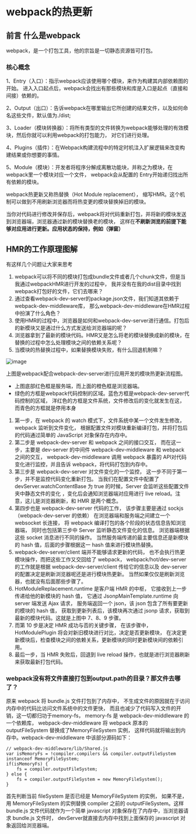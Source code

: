 # webpack的热更新

## 前言 什么是webpack
webpack，是一个打包工具，他的宗旨是一切静态资源皆可打包。

### 核心概念
1、Entry（入口）：指示webpack应该使用哪个模块，来作为构建其内部依赖图的开始。
进入入口起点后，webpack会找出有那些模块和库是入口是起点（直接和间接）依赖的。

2、Output（出口）：告诉webpack在哪里输出它所创建的结果文件，以及如何命名这些文件，默认值为./dist;

3、Loader（模块转换器）：将所有类型的文件转换为webpack能够处理的有效模块，然后你就可以利用webpack的打包能力，
对它们进行处理。

4、Plugins（插件）：在Webpack构建流程中的特定时机注入扩展逻辑来改变构建结果或你想要的事情。

5、Module（模块）：开发者将程序分解成离散功能块，并称之为模块，在webpack里一个模块对应一个文件，
webpack会从配置的 Entry开始递归找出所有依赖的模块。


webpack热更新又称热替换（Hot Module replacement），
缩写HMR。这个机制可以做到不用刷新浏览器而将热变更的模块替换掉旧的模块。

当你对代码进行修改并保存后，webpack将对代码重新打包，并将新的模块发送到浏览器端，浏览器通过新的模块替换老的模块，
这样在**不刷新浏览的前提下能够对应用进行更新。应用状态的保持，例如（弹窗）**

## HMR的工作原理图解
有这样几个问题让大家来思考
1. webpack可以将不同的模块打包成bundle文件或者几个chunk文件，但是当我通过webpackHMR进行开发的过程中，
我并没有在我的dist目录中找到webpack打包好的文件，它们去哪来？
2. 通过查看webpack-dev-server的package.json文件，我们知道其依赖于webpack-dev-middleware库，
那么webpack-dev-middleware在HMR过程中扮演了什么角色？
3. 使用HMR的过程中，浏览器是如何和webpack-dev-server进行通信。打包后的新模块又是通过什么方式发送给浏览器端的呢？
4. 浏览器拿到了最新的模块代码。HMR又是怎么将老的模块替换成新的模块，在替换的过程中怎么处理模块之间的依赖关系呢？
5. 当模块的热替换过程中，如果替换模块失败，有什么回退机制嘛？

![image](https://pic1.zhimg.com/80/v2-f7139f8763b996ebfa28486e160f6378_1440w.jpg)

上图是webpack配合webpack-dev-server进行应用开发的模块热更新流程图。
- 上图底部红色框是服务端，而上面的橙色框是浏览器端。
- 绿色的方框是webpack代码控制的区域。蓝色方框是webpack-dev-server代码控制的区域，
洋红色的方框是文件系统，文件修改后的变化就发生在这，
而青色的方框就是停用本身

1. 第一步，在 webpack 的 watch 模式下，文件系统中某一个文件发生修改，webpack 监听到文件变化，
根据配置文件对模块重新编译打包，并将打包后的代码通过简单的 JavaScript 对象保存在内存中。
2. 第二步是 webpack-dev-server 和 webpack 之间的接口交互，
而在这一步，主要是 dev-server 的中间件 webpack-dev-middleware 和 webpack 之间的交互，
webpack-dev-middleware 调用 webpack 暴露的 API对代码变化进行监控，并且告诉 webpack，将代码打包到内存中。
3. 第三步是 webpack-dev-server 对文件变化的一个监控，
这一步不同于第一步，并不是监控代码变化重新打包。
当我们在配置文件中配置了devServer.watchContentBase 为 true 的时候，Server 会监听这些配置文件夹中静态文件的变化
，变化后会通知浏览器端对应用进行 live reload。注意，这儿是浏览器刷新，和 HMR 是两个概念。
4. 第四步也是 webpack-dev-server 代码的工作，
该步骤主要是通过 sockjs（webpack-dev-server 的依赖）
在浏览器端和服务端之间建立一个 websocket 长连接，
将 webpack 编译打包的各个阶段的状态信息告知浏览器端，
同时也包括第三步中 Server 监听静态文件变化的信息。
浏览器端根据这些 socket 消息进行不同的操作。
当然服务端传递的最主要信息还是新模块的 hash 值，后面的步骤根据这一 hash 值来进行模块热替换。
5. webpack-dev-server/client 端并不能够请求更新的代码，
也不会执行热更模块操作，而把这些工作又交回给了 webpack，
webpack/hot/dev-server 的工作就是根据 webpack-dev-server/client 
传给它的信息以及 dev-server 的配置决定是刷新浏览器呢还是进行模块热更新。
当然如果仅仅是刷新浏览器，也就没有后面那些步骤了。
6. HotModuleReplacement.runtime 是客户端 HMR 的中枢，
它接收到上一步传递给他的新模块的 hash 值，
它通过 JsonpMainTemplate.runtime 向 server 端发送 Ajax 请求，
服务端返回一个 json，该 json 包含了所有要更新的模块的 hash 值，
获取到更新列表后，该模块再次通过 jsonp 请求，获取到最新的模块代码。这就是上图中 7、8、9 步骤。
7. 而第 10 步是决定 HMR 成功与否的关键步骤，
在该步骤中，HotModulePlugin 将会对新旧模块进行对比，决定是否更新模块，
在决定更新模块后，检查模块之间的依赖关系，更新模块的同时更新模块间的依赖引用。
8. 最后一步，当 HMR 失败后，回退到 live reload 操作，也就是进行浏览器刷新来获取最新打包代码。


### webpack没有将文件直接打包到output.path的目录？那文件去哪了？
原来 webpack 将 bundle.js 文件打包到了内存中，
不生成文件的原因就在于访问内存中的代码比访问文件系统中的文件更快，
而且也减少了代码写入文件的开销，这一切都归功于memory-fs，
memory-fs 是 webpack-dev-middleware 的一个依赖库，
webpack-dev-middleware 将 webpack 原本的 outputFileSystem 
替换成了MemoryFileSystem 实例，
这样代码就将输出到内存中。webpack-dev-middleware 中该部分源码如下：
```
// webpack-dev-middleware/lib/Shared.js
var isMemoryFs = !compiler.compilers && compiler.outputFileSystem instanceof MemoryFileSystem;
if(isMemoryFs) {
    fs = compiler.outputFileSystem;
} else {
    fs = compiler.outputFileSystem = new MemoryFileSystem();
}
```
首先判断当前 fileSystem 是否已经是 MemoryFileSystem 的实例，
如果不是，用 MemoryFileSystem 的实例替换 compiler 之前的 
outputFileSystem。这样 bundle.js 文件代码就作为一个简单 
javascript 对象保存在了内存中，当浏览器请求 bundle.js 文件时，
devServer就直接去内存中找到上面保存的 javascript 对象返回给浏览器端。


